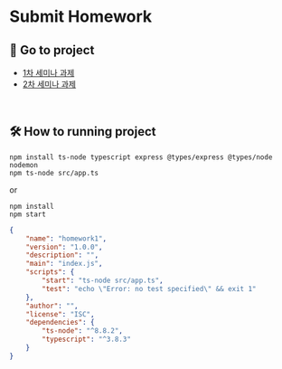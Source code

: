 # Submit Homework

## :pineapple: Go to project
* [1차 세미나 과제](https://github.com/SOPT26-First-Class/ooeunz/tree/master/homework1)
* [2차 세미나 과제](https://github.com/SOPT26-First-Class/ooeunz/tree/master/homework2)

\
[]()
## :hammer_and_wrench: How to running project

```shell
npm install ts-node typescript express @types/express @types/node nodemon
npm ts-node src/app.ts
```
or

```shell
npm install
npm start
```

```json
{
    "name": "homework1",
    "version": "1.0.0",
    "description": "",
    "main": "index.js",
    "scripts": {
        "start": "ts-node src/app.ts",
        "test": "echo \"Error: no test specified\" && exit 1"
    },
    "author": "",
    "license": "ISC",
    "dependencies": {
        "ts-node": "^8.8.2",
        "typescript": "^3.8.3"
    }
}
```
